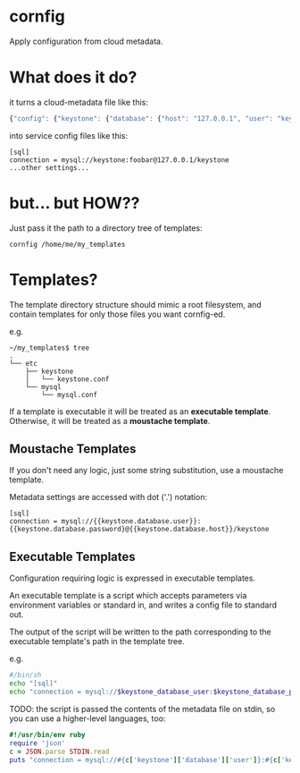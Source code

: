 cornfig
=======

Apply configuration from cloud metadata.


# What does it do?

it turns a cloud-metadata file like this:
```javascript
{"config": {"keystone": {"database": {"host": "127.0.0.1", "user": "keystone", "password": "foobar"}}}}
```
into service config files like this:
```
[sql]
connection = mysql://keystone:foobar@127.0.0.1/keystone
...other settings...
```

# but... but HOW??

Just pass it the path to a directory tree of templates:
```
cornfig /home/me/my_templates
```

# Templates?

The template directory structure should mimic a root filesystem, and contain templates for only those files you want cornfig-ed.

e.g.
```
~/my_templates$ tree
.
└── etc
    ├── keystone
    │   └── keystone.conf
    └── mysql
        └── mysql.conf
```

If a template is executable it will be treated as an **executable template**.
Otherwise, it will be treated as a **moustache template**.

## Moustache Templates

If you don't need any logic, just some string substitution, use a moustache template.

Metadata settings are accessed with dot ('.') notation:

```
[sql]
connection = mysql://{{keystone.database.user}}:{{keystone.database.password}@{{keystone.database.host}}/keystone
```

## Executable Templates

Configuration requiring logic is expressed in executable templates.

An executable template is a script which accepts parameters via environment variables or standard in, and writes a config file to standard out.

The output of the script will be written to the path corresponding to the executable template's path in the template tree.

e.g.
```bash
#/bin/sh
echo "[sql]"
echo "connection = mysql://$keystone_database_user:$keystone_database_password@$keystone_database_user/keystone"
```

TODO: the script is passed the contents of the metadata file on stdin, so you can use a higher-level languages, too:
```ruby
#!/usr/bin/env ruby
require 'json'
c = JSON.parse STDIN.read
puts "connection = mysql://#{c['keystone']['database']['user']}:#{c['keystone']['database']['password']}@#{c['keystone']['database']['host']}/keystone"
```

